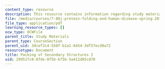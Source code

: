```yaml
---
content_type: resource
description: This resource contains information regarding study materials.
file: /media/courses/7-88j-protein-folding-and-human-disease-spring-2015/29951fc08fde0f5b675b5a412d85cd70_MIT7_88JS15_Packing.pdf
file_type: application/pdf
learning_resource_types: []
ocw_type: OCWFile
parent_title: Study Materials
parent_type: CourseSection
parent_uid: 3dcef3c4-558f-b1a1-6454-3df57ecd8a72
resourcetype: Document
title: Packing of Secondary Structures I
uid: 29951fc0-8fde-0f5b-675b-5a412d85cd70
---
```

